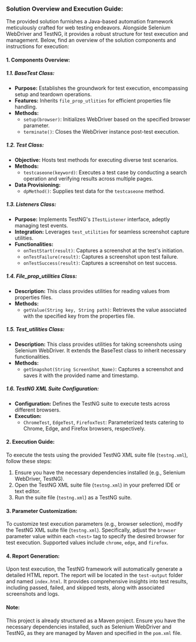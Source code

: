 ### Solution Overview and Execution Guide:

The provided solution furnishes a Java-based automation framework meticulously crafted for web testing endeavors. Alongside Selenium WebDriver and TestNG, it provides a robust structure for test execution and management. Below, find an overview of the solution components and instructions for execution:

#### 1. Components Overview:

##### 1.1. BaseTest Class:
- **Purpose:** Establishes the groundwork for test execution, encompassing setup and teardown operations.
- **Features:** Inherits `file_prop_utlities` for efficient properties file handling.
- **Methods:**
  - `setup(browser)`: Initializes WebDriver based on the specified browser parameter.
  - `terminate()`: Closes the WebDriver instance post-test execution.
  

##### 1.2. Test Class:
- **Objective:** Hosts test methods for executing diverse test scenarios.
- **Methods:**
  - `testcaseone(keyword)`: Executes a test case by conducting a search operation and verifying results across multiple pages.
- **Data Provisioning:**
  - `dpMethod()`: Supplies test data for the `testcaseone` method.
  

##### 1.3. Listeners Class:
- **Purpose:** Implements TestNG's `ITestListener` interface, adeptly managing test events.
- **Integration:** Leverages `test_utilities` for seamless screenshot capture utilities.
- **Functionalities:**
  - `onTestStart(result)`: Captures a screenshot at the test's initiation.
  - `onTestFailure(result)`: Captures a screenshot upon test failure.
  - `onTestSuccess(result)`: Captures a screenshot on test success.

##### 1.4. File_prop_utilities Class:
- **Description:** This class provides utilities for reading values from properties files.
- **Methods:**
  - `getValue(String key, String path)`: Retrieves the value associated with the specified key from the properties file.
  
  
##### 1.5. Test_utilities Class:
- **Description:** This class provides utilities for taking screenshots using Selenium WebDriver. It extends the BaseTest class to inherit necessary functionalities.
- **Methods:**
  - `getSnapshot(String ScreenShot_Name)`: Captures a screenshot and saves it with the provided name and timestamp.


##### 1.6. TestNG XML Suite Configuration:
- **Configuration:** Defines the TestNG suite to execute tests across different browsers.
- **Execution:**
  - `ChromeTest`, `EdgeTest`, `FirefoxTest`: Parameterized tests catering to Chrome, Edge, and Firefox browsers, respectively.

#### 2. Execution Guide:

To execute the tests using the provided TestNG XML suite file (`testng.xml`), follow these steps:

1. Ensure you have the necessary dependencies installed (e.g., Selenium WebDriver, TestNG).
2. Open the TestNG XML suite file (`testng.xml`) in your preferred IDE or text editor.
3. Run the suite file (`testng.xml`) as a TestNG suite.


#### 3. Parameter Customization:

To customize test execution parameters (e.g., browser selection), modify the TestNG XML suite file (`testng.xml`). Specifically, adjust the `browser` parameter value within each `<test>` tag to specify the desired browser for test execution. Supported values include `chrome`, `edge`, and `firefox`.
#### 4. Report Generation:

Upon test execution, the TestNG framework will automatically generate a detailed HTML report. The report will be located in the `test-output` folder and named `index.html`. It provides comprehensive insights into test results, including passed, failed, and skipped tests, along with associated screenshots and logs.

#### Note:
This project is already structured as a Maven project. Ensure you have the necessary dependencies installed, such as Selenium WebDriver and TestNG, as they are managed by Maven and specified in the `pom.xml` file.
